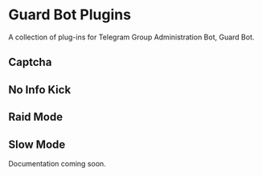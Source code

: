 # Guard Bot Plugins
A collection of plug-ins for Telegram Group Administration Bot, Guard Bot.

## Captcha

## No Info Kick

## Raid Mode

## Slow Mode

Documentation coming soon.
